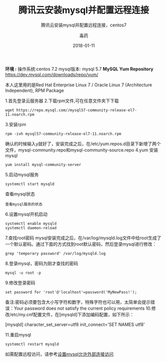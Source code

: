 ﻿---
layout:     post
title:      腾讯云安装mysql并配置远程连接
subtitle:   腾讯云安装mysql并配置远程连接，centos7
date:       2018-01-11
author:     毒药
header-img: img/post-bg-re-vs-ng2.jpg
catalog: false
tags:
    - 云服务器
---

**环境 :**
		操作系统:centos 7.2
		mysql版本: mysql 5.7
**MySQL Yum Repository**
	https://dev.mysql.com/downloads/repo/yum/

本人这里用的是Red Hat Enterprise Linux 7 / Oracle Linux 7 (Architecture Independent), RPM Package

1.首先登录云服务器
2.下载rpm文件,可在任意文件夹下下载

```
wget https://repo.mysql.com//mysql57-community-release-el7-11.noarch.rpm
```
3.安装rpm

```
rpm -ivh mysql57-community-release-el7-11.noarch.rpm
```
确认的时候输入y就好了，安装完成之后，在/etc/yum.repos.d目录下新增了两个文件，mysql-community.repo和mysql-community-source.repo
4.yum 安装mysql

```
yum install mysql-community-server
```
5.启动mysql服务

```
systemctl start mysqld
```
查看mysql状态

```
查看mysql服务的状态
```
6.设置mysql开机启动

```
systemctl enable mysqld
systemctl daemon-reload
```
7.查找root密码
	mysql安装完成之后，在/var/log/mysqld.log文件中给root生成了一个默认密码。通过下面的方式找到root默认密码，然后登录mysql进行修改：
	

```
grep 'temporary password' /var/log/mysqld.log
```
8.登录mysql，密码为刚才查找的密码

```
mysql -u root -p
```
9.修改登录密码

```
set password for 'root'@'localhost'=password('MyNewPass!');
```
备注:密码必须要包含大小写字符和数字，特殊字符也可以用，太简单会提示错误：Your password does not satisfy the current policy requirements
10.修改/etc/my.cnf配置文件，在[mysqld]下添加编码配置，如下所示： 

[mysqld] 
character_set_server=utf8 
init_connect='SET NAMES utf8'

11.重启mysql

```
systemctl restart mysqld
```

如需配置远程访问，请参考[设置mysql允许外部连接访问](http://blog.csdn.net/runner1920/article/details/79495595)

